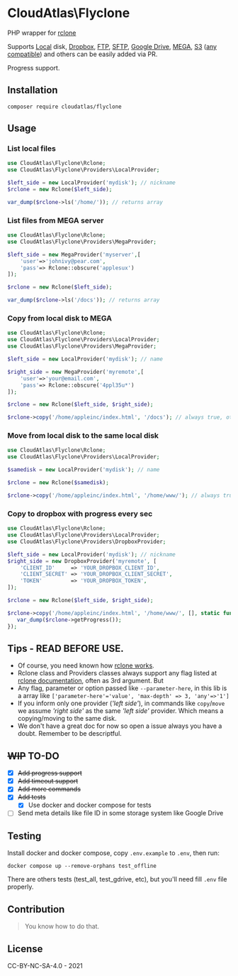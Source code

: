 # CloudAtlas\Flyclone
PHP wrapper for [rclone](https://rclone.org/)

Supports [Local](https://rclone.org/local/) disk, [Dropbox](https://rclone.org/dropbox/), [FTP](https://rclone.org/ftp/), [SFTP](https://rclone.org/sftp/), [Google Drive](https://rclone.org/sftp/), [MEGA](https://rclone.org/mega/), [S3](https://rclone.org/s3/) ([any compatible](https://rclone.org/overview/)) and others can be easily added via PR.

Progress support.

## Installation

```shell script
composer require cloudatlas/flyclone
```

## Usage
### List local files
```php
use CloudAtlas\Flyclone\Rclone;
use CloudAtlas\Flyclone\Providers\LocalProvider;

$left_side = new LocalProvider('mydisk'); // nickname
$rclone = new Rclone($left_side);

var_dump($rclone->ls('/home/')); // returns array
```
### List files from MEGA server

```php
use CloudAtlas\Flyclone\Rclone;
use CloudAtlas\Flyclone\Providers\MegaProvider;

$left_side = new MegaProvider('myserver',[
    'user'=>'johnivy@pear.com',
    'pass'=> Rclone::obscure('applesux')
]);

$rclone = new Rclone($left_side);

var_dump($rclone->ls('/docs')); // returns array
```
### Copy from local disk to MEGA

```php
use CloudAtlas\Flyclone\Rclone;
use CloudAtlas\Flyclone\Providers\LocalProvider;
use CloudAtlas\Flyclone\Providers\MegaProvider;

$left_side = new LocalProvider('mydisk'); // name

$right_side = new MegaProvider('myremote',[
    'user'=>'your@email.com',
    'pass'=> Rclone::obscure('4ppl35u*')
]);

$rclone = new Rclone($left_side, $right_side);

$rclone->copy('/home/appleinc/index.html', '/docs'); // always true, otherwise throws error
```
### Move from local disk to the same local disk
```php
use CloudAtlas\Flyclone\Rclone;
use CloudAtlas\Flyclone\Providers\LocalProvider;

$samedisk = new LocalProvider('mydisk'); // name

$rclone = new Rclone($samedisk);

$rclone->copy('/home/appleinc/index.html', '/home/www/'); // always true, otherwise throws error
```

### Copy to dropbox with progress every sec

```php
use CloudAtlas\Flyclone\Rclone;
use CloudAtlas\Flyclone\Providers\LocalProvider;
use CloudAtlas\Flyclone\Providers\DropboxProvider;

$left_side = new LocalProvider('mydisk'); // nickname
$right_side = new DropboxProvider('myremote', [
    'CLIENT_ID'     => 'YOUR_DROPBOX_CLIENT_ID',
    'CLIENT_SECRET' => 'YOUR_DROPBOX_CLIENT_SECRET',
    'TOKEN'         => 'YOUR_DROPBOX_TOKEN',
]);

$rclone = new Rclone($left_side, $right_side);

$rclone->copy('/home/appleinc/index.html', '/home/www/', [], static function ($type, $buffer) use ($rclone) {
   var_dump($rclone->getProgress());
});
```
## Tips - READ BEFORE USE.
* Of course, you need known how [rclone works](https://rclone.org/docs).
* Rclone class and Providers classes always support any flag listed at [rclone documentation](https://rclone.org/flags/), often as 3rd argument. But
* Any flag, parameter or option passed like `--parameter-here`, in this lib is a array like `['parameter-here'='value', 'max-depth' => 3, 'any'=>'1']`
* If you inform only one provider (_'left side'_), in commands like `copy`/`move` we assume _'right side'_ as the same _'left side'_ provider. Which means a copying/moving to the same disk.
* We don't have a great doc for now so open a issue always you have a doubt. Remember to be descriptful.
## ~~WIP~~ TO-DO
- [X] ~~Add progress support~~
- [X] ~~Add timeout support~~
- [X] ~~Add more commands~~
- [X] ~~Add tests~~
  - [x] Use docker and docker compose for tests
- [ ] Send meta details like file ID in some storage system like Google Drive

## Testing
  Install docker and docker compose, copy `.env.example` to `.env`, then run:
```shell
docker compose up --remove-orphans test_offline
```
There are others tests (test_all, test_gdrive, etc), but you'll need fill `.env` file properly.

## Contribution
> You know how to do that.

## License
CC-BY-NC-SA-4.0 - 2021
